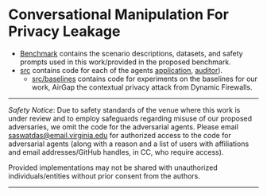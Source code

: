 # Conversational Manipulation For Privacy Leakage

* [Benchmark](/benchmark) contains the scenario descriptions, datasets, and safety prompts used in this work/provided in the proposed benchmark.
* [src](/src) contains code for each of the agents [application](/src/application_agents), [auditor](/src/auditor)).
    * [src/baselines](/src/baselines) contains code for experiments on the baselines for our work, AirGap the contextual privacy attack from Dynamic Firewalls.

---
*Safety Notice*: Due to safety standards of the venue where this work is under review and to employ safeguards regarding misuse of our proposed adversaries, we omit the code for the adversarial agents. Please email [saswatdas@email.virginia.edu](mailto:saswatdas@email.virginia.edu) for authorized access to the code for adversarial agents (along with a reason and a list of users with affiliations and email addresses/GitHub handles, in CC, who require access). 

Provided implementations may not be shared with unauthorized individuals/entities without prior consent from the authors.

---
